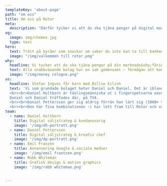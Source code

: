 ```yaml
---
templateKey: 'about-page'
path: "om oss"
title: Om oss på Rotor
meta: 
  description: "Därför tycker vi att du ska tjäna pengar på digital marknadsföring. Inte bara bygga luftslott av clickrate och impressions."
og:
  image: img/chemex.jpg
  type: test
hero:
  text: Trött på byråer som snackar om saker du inte kan ta till banken? Då har du kommit rätt.
  image: "/img/valkommen till rotor.png"
why: 
  headline: Vi tycker att du ska tjäna pengar på din marknads&shy;föring
  text: Alla snabbväxande bolag har en sak gemensamt – förmågan att konsekvent och förutsägbart kunna hitta nya kunder. De har med all sannolikhet hittat ett system som stadigt och utan konstant handpåläggning levererar nya kunder. Som levererar faktiska inkomster till bolaget. 365 dagar om året.<br><br>Det de inte gör är att slå sig för bröstet över räckvidd och antal klick för digitala annonser, om annonserna inte samtidigt levererar klirr i kassan på riktigt. Vi vill ändra på det för dig. Det är därför vi har tagit fram ett säljsystem. Ett system som ska hjälpa dig att inte bara uppnå faktisk försäljning, utan också ha koll på vad som verkligen funkar försäljningsmässigt. Säljsystemet kommer aldrig att bli klart – vi förfinar det hela tiden. Inte bara för dig utan också för oss själva.<br><br>Säljsystemet gör exakt det vi saknar hos många av våra konkurrenter. Det är högt automatiserat – när det väl är uppsatt och igång – för att locka nya kunder i en stadig ström. Det kräver ingen specifik mjukvara utan går att applicera för många olika CRM och webblösningar. För det är ingen teknisk lösning – utan en samling metoder och arbetssätt OCH teknik.<br><br>Resultatet blir att dina kunder får attraktiva vägar in till att köpa av dig. Och du tjänar pengar som du kan spåra tillbaka till källan.Byrån som säljer in ett enskilt verktyg till dig – om det så är googleannonsering eller SEO – tycker nog att du ska tänka att du hittat rätt lösning. Och om du nöjer dig med klick och räckvidd, så visst. Men vill du att satsningen ska leda till pengar så behöver du göra några saker till. Med Rotor hänger de sakerna med i paketet.
  image: "/img/money cologne.png"
us:
  headline: Stefan Ingves får barn med Billie Eilish
  text: 'Vi som grundade bolaget heter Daniel och Daniel. Det är ibland en källa till road förvirring hos våra kunder men det brukar gå fint i alla fall (att våra fruar dessutom heter Helena & Helena är en helt annan historia...).
  <br><br>Daniel Hultborn är tävlingsmänniska ut i fingerspetsarna oavsett om det handlar om sport eller business (han kommer inte att skona dig i bollsport även om du blir kund, fråga Peter Leander på LIF hur det gick i tennisen.). Examinerad i data och marknadsföring från Uppsala Universitet. Jobbade i många år som affärs- och strategikonsult på byrå, men innan Rotor fanns byggde han upp ett 50 Mkr+ bolag inom Bonnier/TV4.
  Daniel och Daniel träffades där, på TV4.
  <br><br>Daniel Pettersson ger sig aldrig förrän han lärt sig (1000+ timmar nattliga sessioner i musik, programmering, psykologi, 3d-modellering, stickning, teckning, ja listan är rätt lång...). Utbildad på Journalisthögskolan i Stockholm. Har bland annat varit producent för ett av Sveriges mest omtyckta TV-program Nyhetsmorgon och lett TV4:s digitala experimentverkstad TV4Labs.
  <br><br>Den här fina kombinationen :) har lett fram till Rotor och varför Rotors säljsystem blivit en framgångsrik kombo av struktur, logik, pannben och utanförlådan-kreation. Excel möter Jackson Pollock. Stefan Ingves får barn med Billie Eilish. Storvulna jämförelser kanske men vi kan våra grejer. Och ja ni fattar säkert vad vi menar.'
team:
  - name: Daniel Hultborn
    title: Digital säljstrateg & kundansvarig
    image: '/img/dh-portratt.png'
  - name: Daniel Pettersson
    title: Digital säljstrateg & kreativ chef
    image: '/img/dp-portratt.png'  
  - name: Emil Franzen
    title: Annonsering Google & sociala medier 	
    image: '/img/emil frantzen.png'
  - name: Robb Whiteman
    title: Grafisk design & motion graphics 	
    image: '/img/robb whiteman.png'
 

---
```

